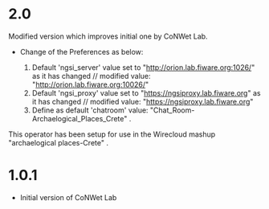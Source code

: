 2.0
=====
Modified version which improves initial one by CoNWet Lab.

* Change of the Preferences as below:

	1) Default 'ngsi_server' value set to "http://orion.lab.fiware.org:1026/" as it has changed   // modified value: "http://orion.lab.fiware.org:10026/"
	2) Default 'ngsi_proxy'  value set to "https://ngsiproxy.lab.fiware.org"  as it has changed   // modified value: "https://ngsiproxy.lab.fiware.org"
	3) Define as default 'chatroom' value: "Chat_Room-Archaelogical_Places_Crete" . 
	
This operator has been setup for use in the Wirecloud mashup "archaelogical places-Crete" .	
		
		
			
1.0.1
=====

* Initial version of CoNWet Lab